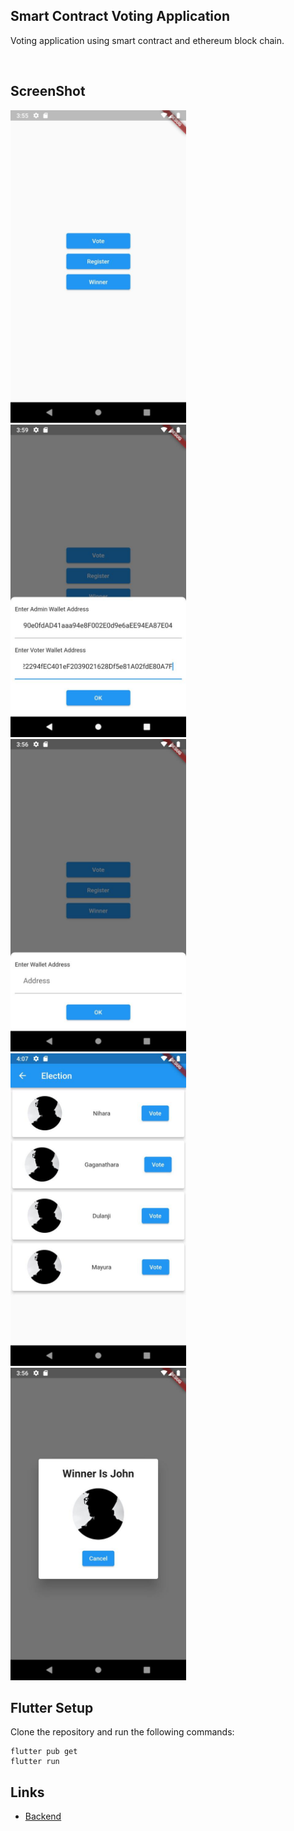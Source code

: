 ## Smart Contract Voting Application

Voting application using smart contract and ethereum block chain.

<br>


## ScreenShot

<img src="images/img1.jpg" height="500em" />&nbsp;<img src="images/img2.jpg" height="500em" />&nbsp;<img src="images/img3.jpg" height="500em" />&nbsp;<img src="images/img4.jpg" height="500em" />&nbsp;<img src="images/img5.jpg" height="500em" />


## Flutter Setup
Clone the repository and run the following commands:
```
flutter pub get
flutter run
```


## Links

* [Backend](https://github.com/nihara96/creditcard_wallet_backend.git)

